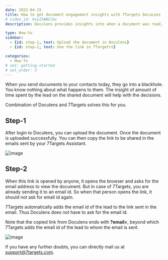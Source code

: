 ```yaml
---
date: 2022-04-15
title: How to get document engagement insights with 7Targets DocuLens
# video_id: 6xyI5NNCCmc
description: Doculens provides insights into when a document was read, pagewise details of which pages were read for how many seconds. All you need to do is insert DocuLens link of your document in 7Targets AI Assistant custom email

type: How-to
sidebar:
  - {id: step-1, text: Upload the document in Doculens}
  - {id: step-2, text: Use the link in 7Targetrs}

categories:
  - How-To
# set: getting-started
# set_order: 3
---
```

When you send documents to your contacts today, they go into a blackhole. You know nothing about what happens to them. 
The insight of amount of time spent by the lead on the shared document will help with the decisions. 

Combination of Doculens and 7Targets solves this for you. 

## Step-1
After login to Doculens, you can upload the document. Once the document is uploaded successfully. You can then copy the link to be shared in the emails sent by your 7Targets Assistant.

![image](../../images/doculens-upload-copy-link.jpg)

## Step-2
When this link is opened by anyone, it opens the browser and asks for the email address to view the document. 
But in case of 7Targets, you are already sending it to an email id. So when that person opens the link, it should not ask for email id again. 

7Targets automatically adds the email id of the lead to the link sent in the email. Thus Doculens does not have to ask for the email id. 

Note that the copied link from Doculens ends with **?email=**, beyond which 7Targets adds the email id of the lead to whom the email is sent.

![image](../../images/use-link-in-7targets.jpg)


If you have any further doubts, you can directly mail us at support@7targets.com.

